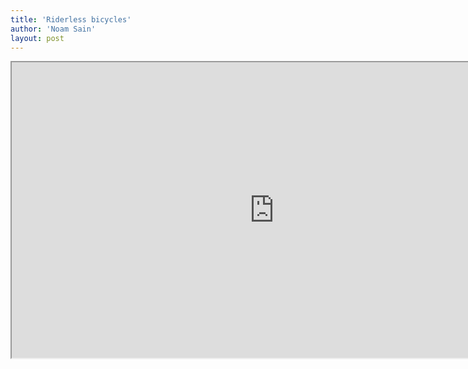 ```yaml
---
title: 'Riderless bicycles'
author: 'Noam Sain'
layout: post
---
```


<iframe height="473" src="https://www.youtube.com/embed/ZwzKn6XRH70?feature=oembed" title="First there was the Driverless Car, Now there is a Riderless Bike | CBC Radio (Comedy/Satire Skit)" width="840"></iframe>